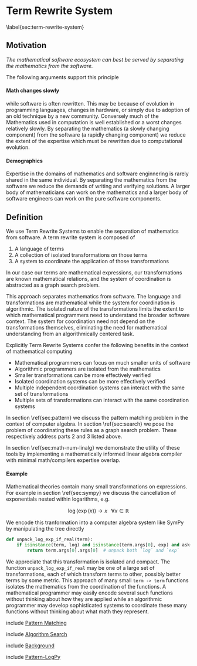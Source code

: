 
Term Rewrite System
===================

\label{sec:term-rewrite-system}

Motivation
----------

*The mathematical software ecosystem can best be served by separating the mathematics from the software.*

The following arguments support this principle

#### Math changes slowly

while software is often rewritten.  This may be because of evolution in programming languages, changes in hardware, or simply due to adoption of an old technique by a new community.  Conversely much of the Mathematics used in computation is well established or a worst changes relatively slowly.  By separating the mathematics (a slowly changing component) from the software (a rapidly changing component) we reduce the extent of the expertise which must be rewritten due to computational evolution.


#### Demographics

Expertise in the domains of mathematics and software enginnering is rarely shared in the same individual.  By separating the mathematics from the software we reduce the demands of writing and verifying solutions.  A larger body of mathematicians can work on the mathematics and a larger body of software engineers can work on the pure software components.


Definition
----------

We use Term Rewrite Systems to enable the separation of mathematics from software.  A term rewrite system is composed of

1.  A language of terms
2.  A collection of isolated transformations on those terms
3.  A system to coordinate the application of those transformations

In our case our terms are mathematical expressions, our transformations are known mathematical relations, and the system of coordination is abstracted as a graph search problem.

This approach separates mathematics from software.  The language and transformations are mathematical while the system for coordination is algorithmic.  The isolated nature of the transformations limits the extent to which mathematical programmers need to understand the broader software context.  The system for coordination need not depend on the transformations themselves, eliminating the need for mathematical understanding from an algorithmically centered task.

Explicitly Term Rewrite Systems confer the following benefits in the context of mathematical computing

*   Mathematical programmers can focus on much smaller units of software
*   Algorithmic programmers are isolated from the mathematics
*   Smaller transformations can be more effectively verified
*   Isolated coordination systems can be more effectively verified
*   Multiple independent coordination systems can interact with the same set of transformations
*   Multiple sets of transformations can interact with the same coordination systems


In section \ref{sec:pattern} we discuss the pattern matching problem in the context of computer algebra.  In section \ref{sec:search} we pose the problem of coordinating these rules as a graph search problem.  These respectively address parts 2 and 3 listed above.

In section \ref{sec:math-num-linalg} we demonstrate the utility of these tools by implementing a mathematically informed linear algebra compiler with minimal math/compilers expertise overlap.

#### Example

Mathematical theories contain many small transformations on expressions.  For example in section \ref{sec:sympy} we discuss the cancellation of exponentials nested within logarithms, e.g. 

$$\log(\exp(x)) \rightarrow x \;\;\; \forall x \in \mathbb{R}$$

We encode this tranformation into a computer algebra system like SymPy by manipulating the tree directly

~~~~~~~~~~Python
def unpack_log_exp_if_real(term):
    if isinstance(term, log) and isinstance(term.args[0], exp) and ask(Q.real(x)):
        return term.args[0].args[0]  # unpack both `log` and `exp`
~~~~~~~~~~

We appreciate that this transformation is isolated and compact.  The function `unpack_log_exp_if_real` may be one of a large set of transformations, each of which transform terms to other, possibly better terms by some metric.  This approach of many small `term -> term` functions isolates the mathematics from the coordination of the functions.  A mathematical programmer may easily encode several such functions without thinking about how they are applied while an algorithmic programmer may develop sophisticated systems to coordinate these many functions without thinking about what math they represent.

include [Pattern Matching](pattern.md)

include [Algorithm Search](search.md)

include [Background](trs-background.md)

include [Pattern-LogPy](pattern-logpy.md)
